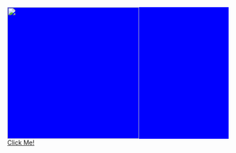 <div style="background-color: blue;">
  <img width="300px" height="auto" src="https://cloud.githubusercontent.com/assets/9712446/22395569/49a75e38-e57d-11e6-9410-805a525c06ac.jpg"/>
</div>
<a href="#"/>Click Me!</a>
